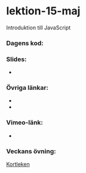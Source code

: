 # lektion-15-maj
Introduktion till JavaScript

### Dagens kod:
[]()

### Slides:
* []()

### Övriga länkar:
* []()
* []()

### Vimeo-länk:
* []()
### Veckans övning:
[Kortleken](https://github.com/BFU-2023/Kortleken)
